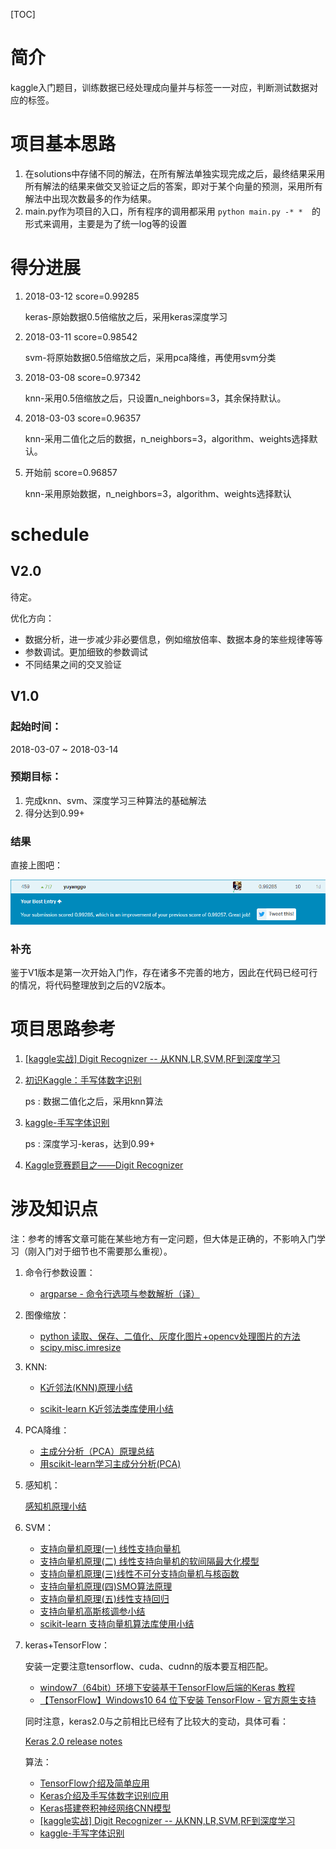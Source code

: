 [TOC]

# 简介

kaggle入门题目，训练数据已经处理成向量并与标签一一对应，判断测试数据对应的标签。

# 项目基本思路

1. 在solutions中存储不同的解法，在所有解法单独实现完成之后，最终结果采用所有解法的结果来做交叉验证之后的答案，即对于某个向量的预测，采用所有解法中出现次数最多的作为结果。
2. main.py作为项目的入口，所有程序的调用都采用 `python main.py -* *  `的形式来调用，主要是为了统一log等的设置

# 得分进展

1. 2018-03-12 score=0.99285

   keras-原始数据0.5倍缩放之后，采用keras深度学习

2. 2018-03-11 score=0.98542

   svm-将原始数据0.5倍缩放之后，采用pca降维，再使用svm分类

2. 2018-03-08 score=0.97342

   knn-采用0.5倍缩放之后，只设置n_neighbors=3，其余保持默认。

2. 2018-03-03 score=0.96357

   knn-采用二值化之后的数据，n_neighbors=3，algorithm、weights选择默认。

4. 开始前 score=0.96857

   knn-采用原始数据，n_neighbors=3，algorithm、weights选择默认

# schedule

## V2.0

待定。

优化方向：

-   数据分析，进一步减少非必要信息，例如缩放倍率、数据本身的笨些规律等等
-   参数调试。更加细致的参数调试
-   不同结果之间的交叉验证

## V1.0

### 起始时间：

2018-03-07 ~ 2018-03-14

### 预期目标：

1.  完成knn、svm、深度学习三种算法的基础解法
2.  得分达到0.99+

### 结果

直接上图吧：

<img src="data/img/3.png">

### 补充

鉴于V1版本是第一次开始入门作，存在诸多不完善的地方，因此在代码已经可行的情况，将代码整理放到之后的V2版本。


# 项目思路参考

1. <a href="http://blog.csdn.net/Dinosoft/article/details/50734539">[kaggle实战] Digit Recognizer -- 从KNN,LR,SVM,RF到深度学习</a>

2. <a href="http://blog.csdn.net/firethelife/article/details/51191530">初识Kaggle：手写体数字识别</a>

   ps : 数据二值化之后，采用knn算法

3. <a href="http://blog.csdn.net/buwei0239/article/details/78769985">kaggle-手写字体识别</a>

   ps : 深度学习-keras，达到0.99+

4. <a href="http://blog.csdn.net/laozhaokun/article/details/42749233">Kaggle竞赛题目之——Digit Recognizer</a>


# 涉及知识点

注：参考的博客文章可能在某些地方有一定问题，但大体是正确的，不影响入门学习（刚入门对于细节也不需要那么重视）。

1.  命令行参数设置：

    *   [argparse - 命令行选项与参数解析（译）](http://blog.xiayf.cn/2013/03/30/argparse/)

2.  图像缩放：

    *   [python 读取、保存、二值化、灰度化图片+opencv处理图片的方法](http://blog.csdn.net/JohinieLi/article/details/69389980)
    *   <a href="https://docs.scipy.org/doc/scipy/reference/generated/scipy.misc.imresize.html">scipy.misc.imresize</a>

3.  KNN:

    *   [K近邻法(KNN)原理小结](http://www.cnblogs.com/pinard/p/6061661.html)

    *   [scikit-learn K近邻法类库使用小结](http://www.cnblogs.com/pinard/p/6065607.html)

4.  PCA降维：

    -   [主成分分析（PCA）原理总结](http://www.cnblogs.com/pinard/p/6239403.html)
    -   [用scikit-learn学习主成分分析(PCA)](http://www.cnblogs.com/pinard/p/6243025.html)

5.  感知机：

    [感知机原理小结](http://www.cnblogs.com/pinard/p/6042320.html)

6.  SVM：

    -   [支持向量机原理(一) 线性支持向量机](http://www.cnblogs.com/pinard/p/6097604.html)
    -   [支持向量机原理(二) 线性支持向量机的软间隔最大化模型](http://www.cnblogs.com/pinard/p/6100722.html)
    -   [支持向量机原理(三)线性不可分支持向量机与核函数](http://www.cnblogs.com/pinard/p/6103615.html)
    -   [支持向量机原理(四)SMO算法原理](http://www.cnblogs.com/pinard/p/6111471.html)
    -   [支持向量机原理(五)线性支持回归](http://www.cnblogs.com/pinard/p/6113120.html)
    -   [支持向量机高斯核调参小结](http://www.cnblogs.com/pinard/p/6126077.html)
    -   [scikit-learn 支持向量机算法库使用小结](http://www.cnblogs.com/pinard/p/6117515.html)

7.  keras+TensorFlow：

    安装一定要注意tensorflow、cuda、cudnn的版本要互相匹配。

    -   <a href="http://blog.csdn.net/u013829973/article/details/70555037">window7（64bit）环境下安装基于TensorFlow后端的Keras 教程</a>
    -   <a href="http://blog.csdn.net/u010099080/article/details/53418159">【TensorFlow】Windows10 64 位下安装 TensorFlow - 官方原生支持</a>

    同时注意，keras2.0与之前相比已经有了比较大的变动，具体可看：

    <a href="https://github.com/keras-team/keras/wiki/Keras-2.0-release-notes">Keras 2.0 release notes</a>

    算法：

    -   <a href="https://www.shiyanlou.com/courses/744/labs/2488/document">TensorFlow介绍及简单应用</a>
    -   <a href="https://www.shiyanlou.com/courses/744/labs/2489/document">Keras介绍及手写体数字识别应用</a>
    -   <a href="https://www.shiyanlou.com/courses/744/labs/2491/document">Keras搭建卷积神经网络CNN模型</a>
    -   <a href="http://blog.csdn.net/Dinosoft/article/details/50734539">[kaggle实战] Digit Recognizer -- 从KNN,LR,SVM,RF到深度学习</a>
    -   <a href="http://blog.csdn.net/buwei0239/article/details/78769985">kaggle-手写字体识别</a>
